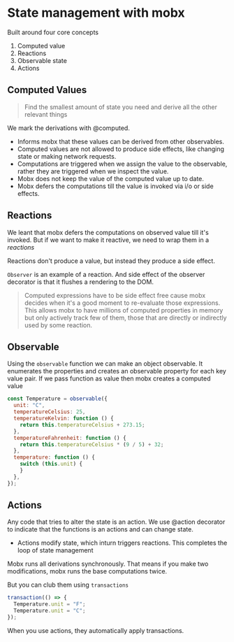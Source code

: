 # State management with mobx

Built around four core concepts

1. Computed value
2. Reactions
3. Observable state
4. Actions

## Computed Values

> Find the smallest amount of state you need and derive all the other relevant things

We mark the derivations with @computed.

- Informs mobx that these values can be derived from other observables.
- Computed values are not allowed to produce side effects, like changing state or making network requests.
- Computations are triggered when we assign the value to the observable, rather they are triggered when we inspect the value.
- Mobx does not keep the value of the computed value up to date.
- Mobx defers the computations till the value is invoked via i/o or side effects.

## Reactions

We leant that mobx defers the computations on observed value till it's invoked. But if we want to make it reactive, we need to wrap them in a _reactions_

Reactions don't produce a value, but instead they produce a side effect.

`Observer` is an example of a reaction. And side effect of the observer decorator is that it flushes a rendering to the DOM.

> Computed expressions have to be side effect free cause mobx decides when it's a good moment to re-evaluate those expressions.
> This allows mobx to have millions of computed properties in memory but only actively track few of them, those that are directly or indirectly used by some reaction.

## Observable

Using the `observable` function we can make an object observable. It enumerates the properties and creates an observable property for each key value pair.
If we pass function as value then mobx creates a computed value

```js
const Temperature = observable({
  unit: "C",
  temperatureCelsius: 25,
  temperatureKelvin: function () {
    return this.temperatureCelsius + 273.15;
  },
  temperatureFahrenheit: function () {
    return this.temperatureCelsius * (9 / 5) + 32;
  },
  temperature: function () {
    switch (this.unit) {
    }
  },
});
```

## Actions

Any code that tries to alter the state is an action. We use @action decorator to indicate that the functions is an actions and can change state.

- Actions modify state, which inturn triggers reactions. This completes the loop of state management

Mobx runs all derivations synchronously. That means if you make two modifications, mobx runs the base computations twice.

But you can club them using `transactions`

```js
transaction(() => {
  Temperature.unit = "F";
  Temperature.unit = "C";
});
```

When you use actions, they automatically apply transactions.

